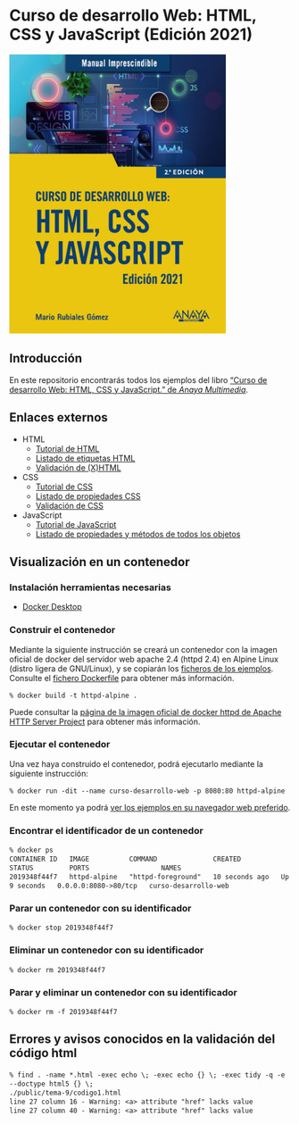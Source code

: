 # Curso de desarrollo Web: HTML, CSS y JavaScript (Edición 2021)
<img src="images/portada-libro.jpeg" height="500">

## Introducción
En este repositorio encontrarás todos los ejemplos del libro [“Curso de desarrollo Web: HTML, CSS y JavaScript.” de _Anaya Multimedia_](https://anayamultimedia.es/libro/manuales-imprescindibles/curso-de-desarrollo-web-html-css-y-javascript-edicion-2021-mario-rubiales-gomez-9788441544147/).

## Enlaces externos
- HTML
  - [Tutorial de HTML](https://www.w3schools.com/html/default.asp)
  - [Listado de etiquetas HTML](https://www.w3schools.com/tags/default.asp) 
  - [Validación de (X)HTML](https://validator.w3.org/)
- CSS
  - [Tutorial de CSS](https://www.w3schools.com/css/default.asp)
  - [Listado de propiedades CSS](https://www.w3schools.com/cssref/index.php)
  - [Validación de CSS](https://jigsaw.w3.org/css-validator/)
- JavaScript
  - [Tutorial de JavaScript](https://www.w3schools.com/js/default.asp)
  - [Listado de propiedades y métodos de todos los objetos](https://www.w3schools.com/jsref/default.asp)

## Visualización en un contenedor

### Instalación herramientas necesarias
- [Docker Desktop](https://www.docker.com/products/docker-desktop/)

### Construir el contenedor
Mediante la siguiente instrucción se creará un contenedor con la imagen oficial de docker del servidor web apache 2.4 (httpd 2.4) en Alpine Linux (distro ligera de GNU/Linux), y se copiarán los [ficheros de los ejemplos](public). Consulte el [fichero Dockerfile](Dockerfile) para obtener más información.
```
% docker build -t httpd-alpine .
```
Puede consultar la [página de la imagen oficial de docker httpd de Apache HTTP Server Project](https://hub.docker.com/_/httpd) para obtener más información.

### Ejecutar el contenedor
Una vez haya construido el contenedor, podrá ejecutarlo mediante la siguiente instrucción:
```
% docker run -dit --name curso-desarrollo-web -p 8080:80 httpd-alpine
```
En este momento ya podrá [ver los ejemplos en su navegador web preferido](http://localhost:8080/).

### Encontrar el identificador de un contenedor
```
% docker ps
CONTAINER ID   IMAGE          COMMAND              CREATED          STATUS         PORTS                  NAMES
2019348f44f7   httpd-alpine   "httpd-foreground"   10 seconds ago   Up 9 seconds   0.0.0.0:8080->80/tcp   curso-desarrollo-web
```

### Parar un contenedor con su identificador
```
% docker stop 2019348f44f7
```

### Eliminar un contenedor con su identificador
```
% docker rm 2019348f44f7
```

### Parar y eliminar un contenedor con su identificador
```
% docker rm -f 2019348f44f7
```

## Errores y avisos conocidos en la validación del código html
```
% find . -name *.html -exec echo \; -exec echo {} \; -exec tidy -q -e --doctype html5 {} \;
./public/tema-9/codigo1.html
line 27 column 16 - Warning: <a> attribute "href" lacks value
line 27 column 40 - Warning: <a> attribute "href" lacks value
```
